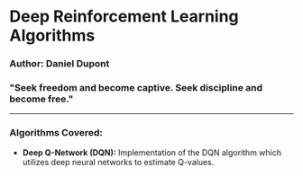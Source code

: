# Deep Reinforcement Learning Algorithms

### Author: Daniel Dupont

### "Seek freedom and become captive. Seek discipline and become free."

---

### Algorithms Covered:

- **Deep Q-Network (DQN):** Implementation of the DQN algorithm which utilizes deep neural networks to estimate Q-values.
